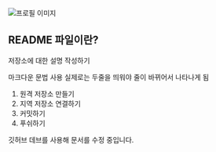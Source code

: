![프로필 이미지](./beautiful-outer-space-galaxy-composite-image-elements-of-this-matthew-gibson.jpg)
## README 파일이란?

저장소에 대한 설명 작성하기

마크다운 문법 사용
실제로는 두줄을 띄워야 줄이 바뀌어서 나타나게 됨
1. 원격 저장소 만들기
2. 지역 저장소 연결하기
3. 커밋하기
4. 푸쉬하기

깃허브 데브를 사용해 문서를 수정 중입니다.
